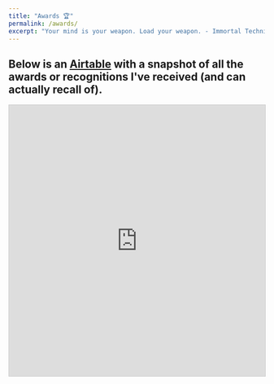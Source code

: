 ```yaml
---
title: "Awards 🏆"
permalink: /awards/
excerpt: "Your mind is your weapon. Load your weapon. - Immortal Technique"
---
```


## Below is an <a href="http://airtable.com" title="Airtable" target="_blank">Airtable</a> with a snapshot of all the awards or recognitions I've received (and can actually recall of).

<iframe class="airtable-embed" src="https://airtable.com/embed/shr9Nn7bTXnti7OAy?backgroundColor=gray&viewControls=on" frameborder="0" onmousewheel="" width="100%" height="533" style="background: transparent; border: 1px solid #ccc;"></iframe>